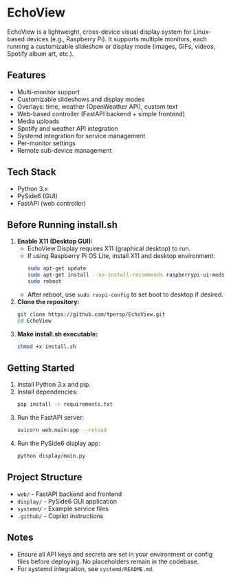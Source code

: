 # EchoView

EchoView is a lightweight, cross-device visual display system for Linux-based devices (e.g., Raspberry Pi). It supports multiple monitors, each running a customizable slideshow or display mode (images, GIFs, videos, Spotify album art, etc.).

## Features
- Multi-monitor support
- Customizable slideshows and display modes
- Overlays: time, weather (OpenWeather API), custom text
- Web-based controller (FastAPI backend + simple frontend)
- Media uploads
- Spotify and weather API integration
- Systemd integration for service management
- Per-monitor settings
- Remote sub-device management

## Tech Stack
- Python 3.x
- PySide6 (GUI)
- FastAPI (web controller)

## Before Running install.sh
1. **Enable X11 (Desktop GUI):**
   - EchoView Display requires X11 (graphical desktop) to run.
   - If using Raspberry Pi OS Lite, install X11 and desktop environment:
     ```sh
     sudo apt-get update
     sudo apt-get install --no-install-recommends raspberrypi-ui-mods lxsession lightdm
     sudo reboot
     ```
   - After reboot, use `sudo raspi-config` to set boot to desktop if desired.
2. **Clone the repository:**
   ```sh
   git clone https://github.com/tpersp/EchoView.git
   cd EchoView
   ```
3. **Make install.sh executable:**
   ```sh
   chmod +x install.sh
   ```

## Getting Started
1. Install Python 3.x and pip.
2. Install dependencies:
   ```sh
   pip install -r requirements.txt
   ```
3. Run the FastAPI server:
   ```sh
   uvicorn web.main:app --reload
   ```
4. Run the PySide6 display app:
   ```sh
   python display/main.py
   ```

## Project Structure
- `web/` - FastAPI backend and frontend
- `display/` - PySide6 GUI application
- `systemd/` - Example service files
- `.github/` - Copilot instructions

## Notes
- Ensure all API keys and secrets are set in your environment or config files before deploying. No placeholders remain in the codebase.
- For systemd integration, see `systemd/README.md`.
